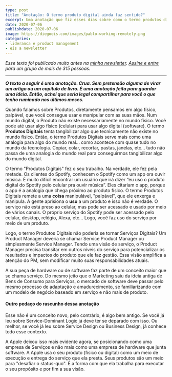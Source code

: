 ```yaml
---
type: post
title: "Anotação: O termo produto digital ainda faz sentido?"
excerpt: Uma anotação que fiz esses dias sobre como o termo produtos digitais não reflete o que estamos vivendo
date: 2020-07-06
publishdate: 2020-07-06
image: https://diegoeis.com/images/pablo-working-remotely.png
categories:
- lideranca e product management
- eis a newsletter
---
```


_Esse texto foi publicado muito antes na [minha newsletter](https://diegoeis.substack.com/about). [Assine e entre](https://diegoeis.substack.com/) para um grupo de mais de 315 pessoas._

---

_**O texto a seguir é uma anotação. Crua. Sem pretensão alguma de virar um artigo ou um capítulo de livro. É uma anotação feita para guardar uma ideia. Então, achei que seria legal compartilhar para você o que tenho ruminado nos últimos meses.**_

Quando falamos sobre Produtos, diretamente pensamos em algo físico, palpável, que você consegue usar e manipular com as suas mãos. Num mundo digital, o Produto não existe necessariamente no mundo físico. Você pode até usar algo físico (celular) para usar algo digital (software). O termo **Produtos Digitais** tenta tangibilizar algo que tecnicamente não existe no mundo físico. Então, o termo Produtos Digitais serve mais como uma analogia para algo do mundo real... como acontece com quase tudo no mundo da tecnologia. Copiar, colar, recortar, pastas, janelas, etc... tudo não passa de uma analogia do mundo real para conseguirmos tangibilizar algo do mundo digital.

O termo "Produtos Digitais" fez o seu trabalho. Na verdade, ele fez pela metade. Os clientes do Spotify, conhecem o Spotify como um app ora ouvir música. É muito difícil encontrar um usuário que irá dizer “eu uso o produto digital do Spotify pelo celular pra ouvir música”. Eles citariam o app, porque o app é a analogia que chega próximo ao produto físico. O termo Produtos Digitais remete a uma **coisa** manipulável, "palpável", que ele enxerga e manipula. A gente aprisiona o **uso** a um produto e isso não é verdade. O serviço  não está preso ao celular, mas pode ser acessado e usado por meio de vários canais. O próprio serviço do Spotify pode ser acessado pelo celular, desktop, relógio, Alexa, etc... Logo, você faz uso do serviço por meio de um produto.

Logo, o termo Produtos Digitais não poderia se tornar Serviços Digitais? Um Product Manager deveria se chamar Service Product Manager ou simplesmente Service Manager. Tendo uma visão de serviço, o Product Manager precisa transitar em outros níveis do serviço para potencializar os resultados e impactos do produto que ele faz gestão. Essa visão amplifica a atenção do PM, sem modificar muito suas responsabilidades atuais. 

A sua peça de hardware ou de software faz parte de um conceito maior que se chama serviço. Do mesmo jeito que o Marketing saiu da ideia antiga de Bens de Consumo para Serviços, o mercado de software deve passar pelo mesmo processo de adaptação e amadurecimento, se familiarizando com um modelo de negócio baseado em serviço e não mais de produto.


#### Outro pedaço do rascunho dessa anotação

Esse não é um conceito novo, pelo contrário, é algo bem antigo. Se você já leu sobre Service-Dominant Logic já deve ter se deparado com isso. Ou melhor, se você já leu sobre Service Design ou Business Design, já conhece todo esse contexto.

A Apple deixou isso mais evidente agora, se posicionando como uma empresa de Serviços e não mais como uma empresa de hardware que junta software. A Apple usa o seu produto (físico ou digital) como um meio de execução e entrega do serviço que ela presta. Seus produtos são um meio para "desafiar o status-quo". É a forma com que ela trabalha para executar o seu propósito e por fim a sua visão.

